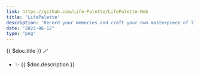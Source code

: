 ```yaml
---
link: https://github.com/Life-Palette/LifePalette-Web
title: 'LifePalette'
description: 'Record your memories and craft your own masterpiece of life'
date: "2023-06-12"
type: "png"
---
```


{{ $doc.title }} 🪄

- ✨ {{ $doc.description }}